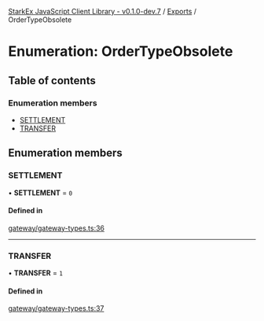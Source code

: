 [StarkEx JavaScript Client Library - v0.1.0-dev.7](../README.md) / [Exports](../modules.md) / OrderTypeObsolete

# Enumeration: OrderTypeObsolete

## Table of contents

### Enumeration members

- [SETTLEMENT](OrderTypeObsolete.md#settlement)
- [TRANSFER](OrderTypeObsolete.md#transfer)

## Enumeration members

### SETTLEMENT

• **SETTLEMENT** = `0`

#### Defined in

[gateway/gateway-types.ts:36](https://github.com/starkware-libs/starkex-js/blob/d7a28bb/src/lib/gateway/gateway-types.ts#L36)

---

### TRANSFER

• **TRANSFER** = `1`

#### Defined in

[gateway/gateway-types.ts:37](https://github.com/starkware-libs/starkex-js/blob/d7a28bb/src/lib/gateway/gateway-types.ts#L37)

